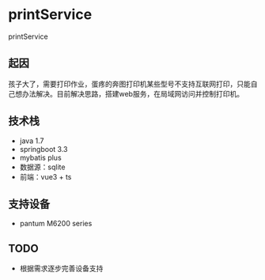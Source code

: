 # printService
printService


## 起因
孩子大了，需要打印作业，蛋疼的奔图打印机某些型号不支持互联网打印，只能自己想办法解决。目前解决思路，搭建web服务，在局域网访问并控制打印机。

## 技术栈

- java 1.7
- springboot 3.3
- mybatis plus
- 数据源：sqlite
- 前端：vue3 + ts

## 支持设备
- pantum M6200 series

## TODO
- 根据需求逐步完善设备支持





